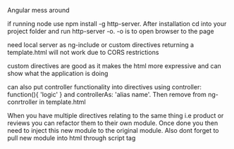 Angular mess around

if running node use npm install -g http-server. After installation cd into your project folder and run http-server -o. -o is to open browser to the page

need local server as ng-include or custom directives returning a template.html will not work due to CORS restrictions

custom directives are good as it makes the html more expressive and can show what the application is doing

can also put controller functionality into directives using controller: function(){ 'logic' } and controllerAs: 'alias name'.  Then remove from ng-conrtroller in template.html

When you have multiple directives relating to the same thing i.e product or reviews you can refactor them to their own module.  Once done you then need to inject this new module to the original module.  Also dont forget to pull new module into html through script tag

